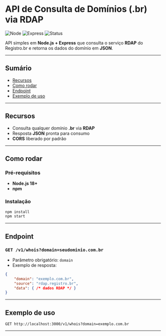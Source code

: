 # API de Consulta de Domínios (.br) via RDAP

![Node](https://img.shields.io/badge/Node-%3E%3D18-339933)
![Express](https://img.shields.io/badge/Express-4.x-000000)
![Status](https://img.shields.io/badge/RDAP-Registro.br-blue)

API simples em **Node.js + Express** que consulta o serviço **RDAP** do Registro.br e retorna os dados do domínio em **JSON**.

---

## Sumário
- [Recursos](#recursos)
- [Como rodar](#como-rodar)
- [Endpoint](#endpoint)
- [Exemplo de uso](#exemplo-de-uso)

---

## Recursos
- Consulta qualquer domínio **.br** via **RDAP**
- Resposta **JSON** pronta para consumo
- **CORS** liberado por padrão

---

## Como rodar

### Pré-requisitos
- **Node.js 18+**
- **npm**

### Instalação
```bash
npm install
npm start
```

---

## Endpoint

### `GET /v1/whois?domain=seudominio.com.br`
- Parâmetro obrigatório: `domain`
- Exemplo de resposta:
```json
{
	"domain": "exemplo.com.br",
	"source": "rdap.registro.br",
	"data": { /* dados RDAP */ }
}
```

---

## Exemplo de uso

```
GET http://localhost:3000/v1/whois?domain=exemplo.com.br
```

---
